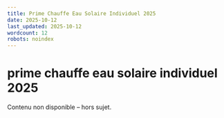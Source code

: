 ```yaml
---
title: Prime Chauffe Eau Solaire Individuel 2025
date: 2025-10-12
last_updated: 2025-10-12
wordcount: 12
robots: noindex
---
```


# prime chauffe eau solaire individuel 2025

Contenu non disponible – hors sujet.